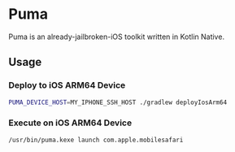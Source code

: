 # Puma

Puma is an already-jailbroken-iOS toolkit written in Kotlin Native.

## Usage

### Deploy to iOS ARM64 Device

```bash
PUMA_DEVICE_HOST=MY_IPHONE_SSH_HOST ./gradlew deployIosArm64
```

### Execute on iOS ARM64 Device

```bash
/usr/bin/puma.kexe launch com.apple.mobilesafari
```
